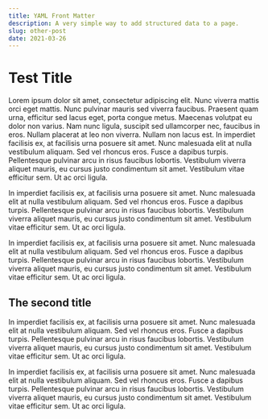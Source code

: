 ```yaml
---
title: YAML Front Matter
description: A very simple way to add structured data to a page.
slug: other-post
date: 2021-03-26
---
```


# Test Title

Lorem ipsum dolor sit amet, consectetur adipiscing elit. Nunc viverra mattis orci eget mattis. Nunc pulvinar mauris sed viverra faucibus. Praesent quam urna, efficitur sed lacus eget, porta congue metus. Maecenas volutpat eu dolor non varius. Nam nunc ligula, suscipit sed ullamcorper nec, faucibus in eros. Nullam placerat at leo non viverra. Nullam non lacus est. In imperdiet facilisis ex, at facilisis urna posuere sit amet. Nunc malesuada elit at nulla vestibulum aliquam. Sed vel rhoncus eros. Fusce a dapibus turpis. Pellentesque pulvinar arcu in risus faucibus lobortis. Vestibulum viverra aliquet mauris, eu cursus justo condimentum sit amet. Vestibulum vitae efficitur sem. Ut ac orci ligula.

In imperdiet facilisis ex, at facilisis urna posuere sit amet. Nunc malesuada elit at nulla vestibulum aliquam. Sed vel rhoncus eros. Fusce a dapibus turpis. Pellentesque pulvinar arcu in risus faucibus lobortis. Vestibulum viverra aliquet mauris, eu cursus justo condimentum sit amet. Vestibulum vitae efficitur sem. Ut ac orci ligula.

In imperdiet facilisis ex, at facilisis urna posuere sit amet. Nunc malesuada elit at nulla vestibulum aliquam. Sed vel rhoncus eros. Fusce a dapibus turpis. Pellentesque pulvinar arcu in risus faucibus lobortis. Vestibulum viverra aliquet mauris, eu cursus justo condimentum sit amet. Vestibulum vitae efficitur sem. Ut ac orci ligula.

## The second title

In imperdiet facilisis ex, at facilisis urna posuere sit amet. Nunc malesuada elit at nulla vestibulum aliquam. Sed vel rhoncus eros. Fusce a dapibus turpis. Pellentesque pulvinar arcu in risus faucibus lobortis. Vestibulum viverra aliquet mauris, eu cursus justo condimentum sit amet. Vestibulum vitae efficitur sem. Ut ac orci ligula.

In imperdiet facilisis ex, at facilisis urna posuere sit amet. Nunc malesuada elit at nulla vestibulum aliquam. Sed vel rhoncus eros. Fusce a dapibus turpis. Pellentesque pulvinar arcu in risus faucibus lobortis. Vestibulum viverra aliquet mauris, eu cursus justo condimentum sit amet. Vestibulum vitae efficitur sem. Ut ac orci ligula.